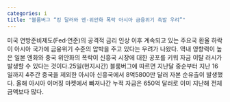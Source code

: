 ```yaml
---
categories: i
title: "블룸버그 “킹 달러와 엔·위안화 폭락 아시아 금융위기 촉발 우려”"
---
```

미국 연방준비제도(Fed·연준)의 공격적 금리 인상 이후 계속되고 있는 주요국 환율 하락이 아시아 국가에 금융위기 수준의 압박을 주고 있다는 우려가 나왔다. 역내 영향력이 높은 일본 엔화와 중국 위안화의 폭락이 신흥국 시장에 대한 공포를 키워 자금 이탈 러시가 발생할 수 있다는 것이다.25일(현지시간) 블룸버그에 따르면 지난달 중순부터 지난 16일까지 4주간 중국을 제외한 아시아 신흥국에서 8억5800만 달러 자본 순유출이 발생했다. 올해 아시아 이머징 마켓에서 빠져나간 누적 자금은 650억 달러로 이미 지난해 전체 금액보다 많다.